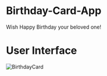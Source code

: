 # Birthday-Card-App

Wish Happy Birthday your beloved one!

# User Interface

![BirthdayCard](https://user-images.githubusercontent.com/36065206/96285467-a3402f80-0ffc-11eb-81f0-b1730a3a7d57.png)
